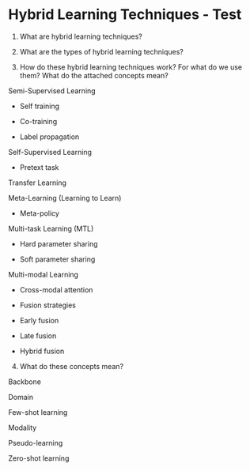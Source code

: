 # Hybrid Learning Techniques - Test

1. What are hybrid learning techniques?

2. What are the types of hybrid learning techniques?

3. How do these hybrid learning techniques work? For what do we use them? What do the attached concepts mean?

Semi-Supervised Learning  

- Self training

- Co-training

- Label propagation

Self-Supervised Learning  

- Pretext task

Transfer Learning

Meta-Learning (Learning to Learn)

- Meta-policy

Multi-task Learning (MTL)

- Hard parameter sharing

- Soft parameter sharing

Multi-modal Learning

- Cross-modal attention

- Fusion strategies

- Early fusion

- Late fusion

- Hybrid fusion

4. What do these concepts mean?

Backbone

Domain

Few-shot learning

Modality

Pseudo-learning

Zero-shot learning
